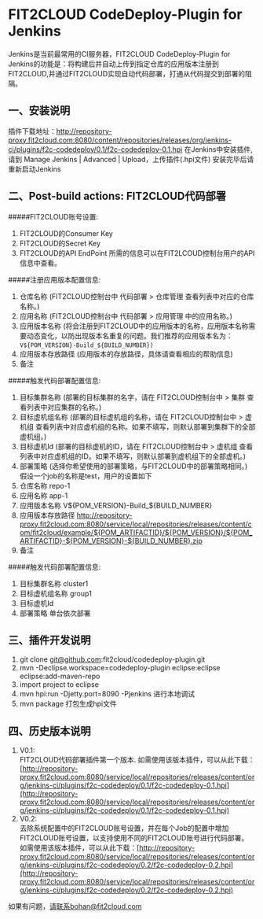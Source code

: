 FIT2CLOUD CodeDeploy-Plugin for Jenkins
====================

Jenkins是当前最常用的CI服务器，FIT2CLOUD CodeDeploy-Plugin for Jenkins的功能是：将构建后并自动上传到指定仓库的应用版本注册到FIT2CLOUD,并通过FIT2CLOUD实现自动代码部署，打通从代码提交到部署的阻隔。

一、安装说明
-------------------------

插件下载地址：http://repository-proxy.fit2cloud.com:8080/content/repositories/releases/org/jenkins-ci/plugins/f2c-codedeploy/0.1/f2c-codedeploy-0.1.hpi
在Jenkins中安装插件, 请到 Manage Jenkins | Advanced | Upload，上传插件(.hpi文件)
安装完毕后请重新启动Jenkins


二、Post-build actions: FIT2CLOUD代码部署
-------------------------


#####FIT2CLOUD账号设置:   
1. FIT2CLOUD的Consumer Key   
2. FIT2CLOUD的Secret Key   
3. FIT2CLOUD的API EndPoint
所需的信息可以在FIT2LCOUD控制台用户的API信息中查看。
   
#####注册应用版本配置信息:   
1. 仓库名称 (FIT2CLOUD控制台中 代码部署 > 仓库管理 查看列表中对应的仓库名称。)    
2. 应用名称 (FIT2CLOUD控制台中 代码部署 > 应用管理 中的应用名称。)   
3. 应用版本名称 (将会注册到FIT2CLOUD中的应用版本的名称，应用版本名称需要动态变化，以防出现版本名重复的问题。我们推荐的应用版本名为：`V${POM_VERSION}-Build_${BUILD_NUMBER})`   
4. 应用版本存放路径 (应用版本的存放路径，具体请查看相应的帮助信息)   
5. 备注  

#####触发代码部署配置信息:   
1. 目标集群名称 (部署的目标集群的名字，请在 FIT2CLOUD控制台中 > 集群 查看列表中对应集群的名称。)   
2. 目标虚机组名称 (部署的目标虚机组的名称，请在 FIT2CLOUD控制台中 > 虚机组 查看列表中对应虚机组的名称。如果不填写，则默认部署到集群下的全部虚机组。)   
3. 目标虚机Id (部署的目标虚机的ID，请在 FIT2CLOUD控制台中 > 虚机组 查看列表中对应虚机组的ID。如果不填写，则默认部署到虚机组下的全部虚机。)   
4. 部署策略 (选择你希望使用的部署策略，与FIT2CLOUD中的部署策略相同。)   
假设一个job的名称是test，用户的设置如下
1. 仓库名称 repo-1   
2. 应用名称 app-1   
3. 应用版本名称 V${POM_VERSION}-Build_${BUILD_NUMBER}   
4. 应用版本存放路径 http://repository-proxy.fit2cloud.com:8080/service/local/repositories/releases/content/com/fit2cloud/example/${POM_ARTIFACTID}/${POM_VERSION}/${POM_ARTIFACTID}-${POM_VERSION}-${BUILD_NUMBER}.zip   
5. 备注   

#####触发代码部署配置信息:   
1. 目标集群名称 cluster1   
2. 目标虚机组名称 group1   
3. 目标虚机Id   
4. 部署策略 单台依次部署



三、插件开发说明
-------------------------

1. git clone git@github.com:fit2cloud/codedeploy-plugin.git
2. mvn -Declipse.workspace=codedeploy-plugin eclipse:eclipse eclipse:add-maven-repo
3. import project to eclipse
4. mvn hpi:run -Djetty.port=8090 -Pjenkins 进行本地调试
5. mvn package 打包生成hpi文件


四、历史版本说明
-------------------------
1. V0.1:  
FIT2CLOUD代码部署插件第一个版本.
如需使用该版本插件，可以从此下载：[http://repository-proxy.fit2cloud.com:8080/service/local/repositories/releases/content/org/jenkins-ci/plugins/f2c-codedeploy/0.1/f2c-codedeploy-0.1.hpi](http://repository-proxy.fit2cloud.com:8080/service/local/repositories/releases/content/org/jenkins-ci/plugins/f2c-codedeploy/0.1/f2c-codedeploy-0.1.hpi)
2. V0.2:   
去除系统配置中的FIT2CLOUD账号设置，并在每个Job的配置中增加FIT2CLOUD账号设置，以支持使用不同的FIT2CLOUD账号进行代码部署。
如需使用该版本插件，可以从此下载：[http://repository-proxy.fit2cloud.com:8080/service/local/repositories/releases/content/org/jenkins-ci/plugins/f2c-codedeploy/0.2/f2c-codedeploy-0.2.hpi](http://repository-proxy.fit2cloud.com:8080/service/local/repositories/releases/content/org/jenkins-ci/plugins/f2c-codedeploy/0.2/f2c-codedeploy-0.2.hpi)

如果有问题，请联系bohan@fit2cloud.com
